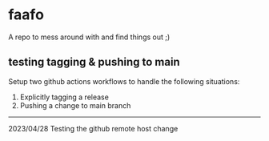 # faafo
A repo to mess around with and find things out ;)

## testing tagging & pushing to main
Setup two github actions workflows to handle the following situations:

1. Explicitly tagging a release
2. Pushing a change to main branch

***
2023/04/28
Testing the github remote host change
